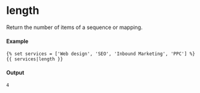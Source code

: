 # length
Return the number of items of a sequence or mapping.

#### Example
```jinja2
{% set services = ['Web design', 'SEO', 'Inbound Marketing', 'PPC'] %} 
{{ services|length }}
```

#### Output
```jinja2
4
```

